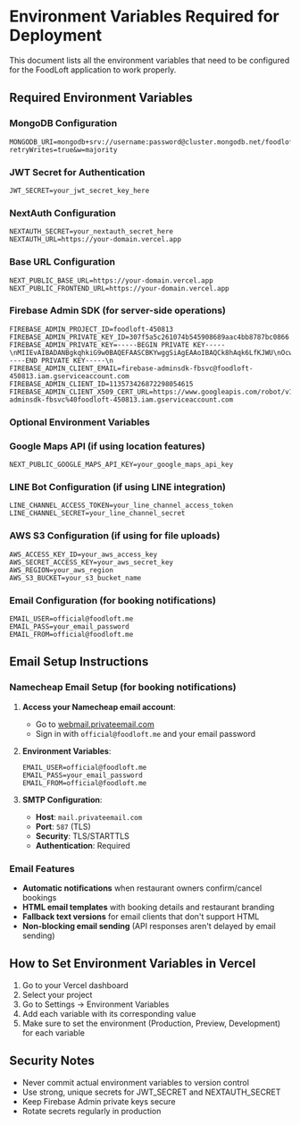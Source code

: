 # Environment Variables Required for Deployment

This document lists all the environment variables that need to be configured for the FoodLoft application to work properly.

## Required Environment Variables

### MongoDB Configuration
```
MONGODB_URI=mongodb+srv://username:password@cluster.mongodb.net/foodloft?retryWrites=true&w=majority
```

### JWT Secret for Authentication
```
JWT_SECRET=your_jwt_secret_key_here
```

### NextAuth Configuration
```
NEXTAUTH_SECRET=your_nextauth_secret_here
NEXTAUTH_URL=https://your-domain.vercel.app
```

### Base URL Configuration
```
NEXT_PUBLIC_BASE_URL=https://your-domain.vercel.app
NEXT_PUBLIC_FRONTEND_URL=https://your-domain.vercel.app
```

### Firebase Admin SDK (for server-side operations)
```
FIREBASE_ADMIN_PROJECT_ID=foodloft-450813
FIREBASE_ADMIN_PRIVATE_KEY_ID=307f5a5c261074b545908689aac4bb8787bc0866
FIREBASE_ADMIN_PRIVATE_KEY=-----BEGIN PRIVATE KEY-----\nMIIEvAIBADANBgkqhkiG9w0BAQEFAASCBKYwggSiAgEAAoIBAQCk8hAqk6LfKJWU\nOcwZkb9zRdhEaJC705TUh4KEO8+x4IpGCPLALTFY1fhgQ6F+Gw57VdX0dvCIUbEw\nqStKu9GEaOEBxUSPBFdkAteZ1JUwjjc+/IAK59KGo7eADsIqMTPSasw4HPC2QKIy\nSQ/fTpdicmhpJNYDr/DpjQ46jsYsx6RbRjJdIC2qbNKrnKGzDsdZT1L9IFtVVrkv\n2uM1nvul2PIeJHcNc7ZP0WjBPPB2El1RNh4AsQV/0MUiWw86t0TY+9wd5j3fC8t2\nplsnj95sflghtyQIc/jChAIOQBU3eqnvOO3/F4GJvvnGhBeMDu9GN8P07QwB/knP\nTk/m2gPpAgMBAAECggEAJSt5Uibn5pL+NiNaJ47tDjx4kl3f87unx8brtgHGeYao\nkkS083KbsrGxIXxMGZ9eQZPjvY3KAWYrYFRW8aXmfoil3+DE5NetG9f6HuvFXOZH\nc9WxwwNfsUCWevCYd6qTy4COmbyH0AI7qspFHeTXf3NZrQwEgFs3FmJXiQGgjflo\namUVM9tdtILgkUbjFS6C8qOgba1ECU8kiwRK3vDWp4XzCqZsRsSv9a6l+QpEW5ES\nTGkXKBOrrer6eRhtiCMQH2OPbB2XbyRNmF0mLf4fpwa9MR7nBjx6KynYbWvGoDXU\nNP2M8oneiaYtfXtcFO6E3Ub3AkV8UlUmLeYYgm804wKBgQDcqElBdXtts5OfOKjS\npcQHLPDk3vHh4j+HZBj+u97nVs74d9KjJ0Mhs0jKnEnjlOIZBmuPmeoOynAtFIHl\nQoB699Z4xgyEwdmWCOoggKLCFaKXn5whHJuA/W5g+Ugb0oeWGtPJXn/MTi4sTz64\nLc3759z4/Yv46hYVyGnJicKmswKBgQC/XWaH03ciRMFqxu/0UbnKkANfWkIryE1o\n5ge73/dmVichU2/TaRbsBXkVaLIpWptrn62+5BbM8LNrKno47YjV4l1skhEu2AUZ\n3UkEQ3mGF7QCcy3cHcSc+ariOlQ3n9NtOagvI5KryQR/S2sHq2FlJ1sx+rUb792V\n+RKTITcY8wKBgFuvNRkU1p9jcWBEK6mzJPuSSdnfZQPlfV4lUllt+JWJNWB6cTRH\nmRZEp2dAf1cnwraBO2okmuNgbDHfBoYbFsWBe0UdjZAP9/fmZlnw+S/Jy5BSyo3b\nlCWJqDZ0/ehJlvrg1MUkFdfvWDIjDz16Es+rrN5sg59+rISKjKIoMpAPAoGAaIdG\nOC8kRg20cPTVoWj6yVC85trQhkXVMtVjqBYAd1/b4/JFhP9ETAv5Rd54YuphNvpz\n12+TnMJl3sXHGU12jw4k5ecrh6DruGMNPUz2Fm7gHu53QGLqQKyH0Sb3VaLxxBnY\naldOCJO25yl0/y139971i2lcgDQXn5H7uW5NQE0CgYBlkZbR6X1psJILKipqplls\ney3KoRGr6KkXTGA2LDg2Pu8TgbJe48+DaAll4DWIxBxw4whGXsZVKCcq2WSVFmlg\nnA37g2cfD5stF5SKcUczT0GKO53pXzOle1iuXlUBzv3kULntJ1iKMpeRy+zlAdh8\nHhTy8dK80OwM/DsRXx0FdA==\n-----END PRIVATE KEY-----\n
FIREBASE_ADMIN_CLIENT_EMAIL=firebase-adminsdk-fbsvc@foodloft-450813.iam.gserviceaccount.com
FIREBASE_ADMIN_CLIENT_ID=113573426872298054615
FIREBASE_ADMIN_CLIENT_X509_CERT_URL=https://www.googleapis.com/robot/v1/metadata/x509/firebase-adminsdk-fbsvc%40foodloft-450813.iam.gserviceaccount.com
```

### Optional Environment Variables

### Google Maps API (if using location features)
```
NEXT_PUBLIC_GOOGLE_MAPS_API_KEY=your_google_maps_api_key
```

### LINE Bot Configuration (if using LINE integration)
```
LINE_CHANNEL_ACCESS_TOKEN=your_line_channel_access_token
LINE_CHANNEL_SECRET=your_line_channel_secret
```

### AWS S3 Configuration (if using for file uploads)
```
AWS_ACCESS_KEY_ID=your_aws_access_key
AWS_SECRET_ACCESS_KEY=your_aws_secret_key
AWS_REGION=your_aws_region
AWS_S3_BUCKET=your_s3_bucket_name
```

### Email Configuration (for booking notifications)
```
EMAIL_USER=official@foodloft.me
EMAIL_PASS=your_email_password
EMAIL_FROM=official@foodloft.me
```

## Email Setup Instructions

### Namecheap Email Setup (for booking notifications)

1. **Access your Namecheap email account**:
   - Go to [webmail.privateemail.com](https://webmail.privateemail.com)
   - Sign in with `official@foodloft.me` and your email password

2. **Environment Variables**:
   ```
   EMAIL_USER=official@foodloft.me
   EMAIL_PASS=your_email_password
   EMAIL_FROM=official@foodloft.me
   ```

3. **SMTP Configuration**:
   - **Host**: `mail.privateemail.com`
   - **Port**: `587` (TLS)
   - **Security**: TLS/STARTTLS
   - **Authentication**: Required

### Email Features
- **Automatic notifications** when restaurant owners confirm/cancel bookings
- **HTML email templates** with booking details and restaurant branding
- **Fallback text versions** for email clients that don't support HTML
- **Non-blocking email sending** (API responses aren't delayed by email sending)

## How to Set Environment Variables in Vercel

1. Go to your Vercel dashboard
2. Select your project
3. Go to Settings → Environment Variables
4. Add each variable with its corresponding value
5. Make sure to set the environment (Production, Preview, Development) for each variable

## Security Notes

- Never commit actual environment variables to version control
- Use strong, unique secrets for JWT_SECRET and NEXTAUTH_SECRET
- Keep Firebase Admin private keys secure
- Rotate secrets regularly in production
